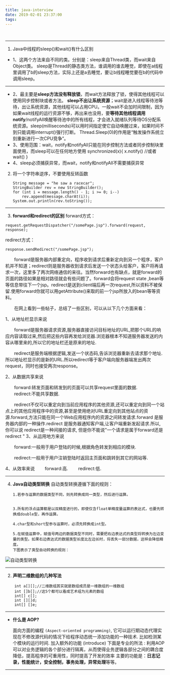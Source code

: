 ```yaml
---
title: java-interview
date: 2019-02-01 23:37:00
tags: 
---
```


﻿

***
 1. Java中线程的sleep()和wait()有什么区别
 - 1、这两个方法来自不同的类。分别是：sleep来自Thread类，而wait来自Object类。
sleep是Thread的静态类方法，谁调用的谁去睡觉，即使在a线程里调用了b的sleep方法，实际上还是a去睡觉，要让b线程睡觉要在b的代码中调用sleep。

***
 - 2、最主要是**sleep方法没有释放锁**，而wait方法释放了锁，使得其他线程可以使用同步控制块或者方法。
	**sleep不出让系统资源**；wait是进入线程等待池等待，出让系统资源，其他线程可以占用CPU。一般wait不会加时间限制，因为如果wait线程的运行资源不够，再出来也没用，要**等待其他线程调用notify**/notifyAll唤醒等待池中的所有线程，才会进入就绪队列等待OS分配系统资源。sleep(milliseconds)可以用时间指定使它自动唤醒过来，如果时间不到只能调用interrupt()强行打断。
Thread.Sleep(0)的作用是“触发操作系统立刻重新进行一次CPU竞争”。
 - 3、使用范围：wait，notify和notifyAll只能在同步控制方法或者同步控制块里面使用，而sleep可以在任何地方使用 
   synchronized(x){ 
      x.notify() 
     //或者wait() 
   }
- 4、sleep必须捕获异常，而wait，notify和notifyAll不需要捕获异常

 2. 将一个字符串逆序，不要使用反转函数

        String message = "he saw a racecar";
        StringBuilder rev = new StringBuilder();
        for (int i = message.length() - 1; i >= 0; i--) 
            rev.append(message.charAt(i));
        System.out.println(rev.toString());

***
 3. **forward和redirect的区别**
forward方式：
```
request.getRequestDispatcher("/somePage.jsp").forward(request, response); 
```
   redirect方式：

```response.sendRedirect("/somePage.jsp"); ```

　　forward是服务器内部重定向，程序收到请求后重新定向到另一个程序，客户机并不知道；redirect则是服务器收到请求后发送一个状态头给客户，客户将再请求一次，这里多了两次网络通信的来往。当然forward也有缺点，就是forward的页面的路径如果是相对路径就会有些问题了。forward会将request state ,bean等等信息带往下一个jsp。redirect是送到client端后再一次request,所以资料不被保留.使用forward你就可以用getAttribute()来取的前一个jsp所放入的bean等等资料。

　　在网上看到一些帖子，总结了一些区别，可以从以下几个方面来看：

   1、从地址栏显示来说

　　forward是服务器请求资源,服务器直接访问目标地址的URL,把那个URL的响应内容读取过来,然后把这些内容再发给浏览器.浏览器根本不知道服务器发送的内容从哪里来的,所以它的地址栏还是原来的地址.

　　redirect是服务端根据逻辑,发送一个状态码,告诉浏览器重新去请求那个地址.所以地址栏显示的是新的URL.所以redirect等于客户端向服务器端发出两次request，同时也接受两次response。

   2、从数据共享来说

　　forward:转发页面和转发到的页面可以共享request里面的数据.
　　redirect:不能共享数据.

　　redirect不仅可以重定向到当前应用程序的其他资源,还可以重定向到同一个站点上的其他应用程序中的资源,甚至是使用绝对URL重定向到其他站点的资源.forward,方法只能在同一个Web应用程序内的资源之间转发请求.forward 是服务器内部的一种操作.redirect 是服务器通知客户端,让客户端重新发起请求.所以,你可以说 redirect是一种间接的请求, 但是你不能说"一个请求是属于forward还是redirect "
   3、从运用地方来说

　　forward:一般用于用户登陆的时候,根据角色转发到相应的模块.

　　redirect:一般用于用户注销登陆时返回主页面和跳转到其它的网站等.

   4、从效率来说
　　forward:高.
　　redirect:低.

***
 4. **Java自动类型转换**
	自动类型转换遵循下面的规则：

		1.若参与运算的数据类型不同，则先转换成同一类型，然后进行运算。
	

		3.所有的浮点运算都是以双精度进行的，即使仅含float单精度量运算的表达式，也要先转换成double型，再作运算。
		
		4.char型和short型参与运算时，必须先转换成int型。
		
		5.在赋值运算中，赋值号两边的数据类型不同时，需要把右边表达式的类型将转换为左边变量的类型。如果右边表达式的数据类型长度比左边长时，将丢失一部分数据，这样会降低精度。
		下图表示了类型自动转换的规则： 
![自动类型转换](http://uploadfiles.nowcoder.com/images/20150917/415611_1442458661106_F4A62FDD254F710F39378C754ED65E61) 
***
 2. **声明二维数组的几种写法**
```
    int a[][];//二维数组其实就是数组成员是一维数组的一维数组
    int []b[];//这5个都可以看成艺术组为元素的数组
    int[] c[];
    int [][]d;
    int[] []e;
```
***
 - **什么是 AOP?**

	面向方面的编程 `(Aspect-oriented programming)`,
它可以运行期动态代理实现在不修改源代码的情况下给程序动态统一添加功能的一种技术. 比如检测某个模块的运行时间. 加入额外的功能 (introduce)
下面是专业的所法 :
利用AOP可以对业务逻辑的各个部分进行隔离，从而使得业务逻辑各部分之间的耦合度降低，提高程序的可重用性，同时提高了开发的效率
主要的功能是：**日志记录，性能统计，安全控制，事务处理，异常处理**等等。

***
